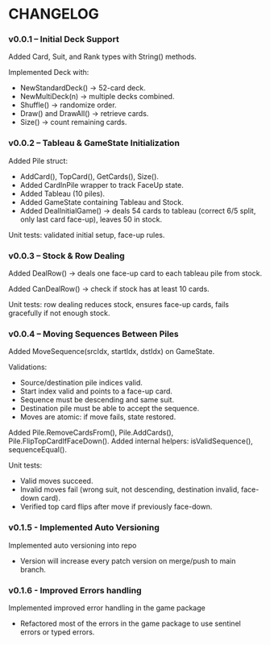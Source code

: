 # CHANGELOG

### v0.0.1 – Initial Deck Support

Added Card, Suit, and Rank types with String() methods.

Implemented Deck with:

- NewStandardDeck() → 52-card deck.
- NewMultiDeck(n) → multiple decks combined.
- Shuffle() → randomize order.
- Draw() and DrawAll() → retrieve cards.
- Size() → count remaining cards.

### v0.0.2 – Tableau & GameState Initialization

Added Pile struct:

- AddCard(), TopCard(), GetCards(), Size().
- Added CardInPile wrapper to track FaceUp state.
- Added Tableau (10 piles).
- Added GameState containing Tableau and Stock.
- Added DealInitialGame() → deals 54 cards to tableau (correct 6/5 split, only last card face-up), leaves 50 in stock.

Unit tests: validated initial setup, face-up rules.

### v0.0.3 – Stock & Row Dealing

Added DealRow() → deals one face-up card to each tableau pile from stock.

Added CanDealRow() → check if stock has at least 10 cards.

Unit tests: row dealing reduces stock, ensures face-up cards, fails gracefully if not enough stock.

### v0.0.4 – Moving Sequences Between Piles

Added MoveSequence(srcIdx, startIdx, dstIdx) on GameState.

Validations:
- Source/destination pile indices valid.
- Start index valid and points to a face-up card.
- Sequence must be descending and same suit.
- Destination pile must be able to accept the sequence.
- Moves are atomic: if move fails, state restored.

Added Pile.RemoveCardsFrom(), Pile.AddCards(), Pile.FlipTopCardIfFaceDown().
Added internal helpers: isValidSequence(), sequenceEqual().

Unit tests:
- Valid moves succeed.
- Invalid moves fail (wrong suit, not descending, destination invalid, face-down card).
- Verified top card flips after move if previously face-down.

### v0.1.5 - Implemented Auto Versioning

Implemented auto versioning into repo
- Version will increase every patch version on merge/push to main branch.

### v0.1.6 - Improved Errors handling

Implemented improved error handling in the game package
- Refactored most of the errors in the game package to use sentinel errors or typed errors.
